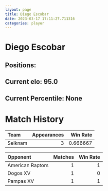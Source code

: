 ```yaml
---  
layout: page  
title: Diego Escobar  
date: 2023-03-17 17:11:27.711316  
categories: player  
---
```

# Diego Escobar

## Positions: 

## Current elo: 95.0

## Current Percentile: None

# Match History


| Team    |   Appearances |   Win Rate |
|:--------|--------------:|-----------:|
| Selknam |             3 |   0.666667 |

| Opponent         |   Matches |   Win Rate |
|:-----------------|----------:|-----------:|
| American Raptors |         1 |          1 |
| Dogos XV         |         1 |          0 |
| Pampas XV        |         1 |          1 |